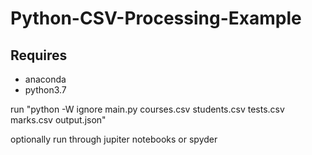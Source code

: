 # Python-CSV-Processing-Example

## Requires 
- anaconda
- python3.7

run "python -W ignore main.py courses.csv students.csv tests.csv marks.csv output.json"

optionally run through jupiter notebooks or spyder

